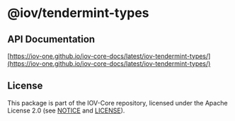 # @iov/tendermint-types

## API Documentation

[https://iov-one.github.io/iov-core-docs/latest/iov-tendermint-types/](https://iov-one.github.io/iov-core-docs/latest/iov-tendermint-types/)

## License

This package is part of the IOV-Core repository, licensed under the Apache License 2.0
(see [NOTICE](https://github.com/iov-one/iov-core/blob/master/NOTICE) and [LICENSE](https://github.com/iov-one/iov-core/blob/master/LICENSE)).
